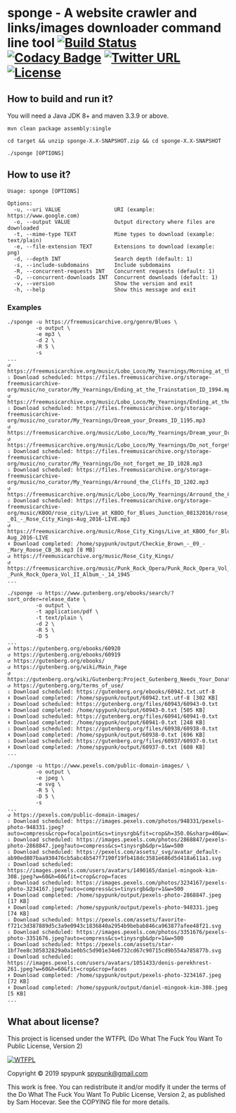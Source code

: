 sponge - A website crawler and links/images downloader command line tool [![Build Status](https://travis-ci.org/spypunk/sponge.svg?branch=master)](https://travis-ci.org/spypunk/sponge) [![Codacy Badge](https://api.codacy.com/project/badge/Grade/d82ffffb736c4d82858a63385a6f900a)](https://www.codacy.com/manual/spypunk/sponge?utm_source=github.com&amp;utm_medium=referral&amp;utm_content=spypunk/sponge&amp;utm_campaign=Badge_Grade) [![Twitter URL](https://img.shields.io/twitter/url/https/twitter.com/fold_left.svg?style=social&label=Follow)](https://twitter.com/spypunkk) [![License](http://www.wtfpl.net/wp-content/uploads/2012/12/wtfpl-badge-4.png)](http://www.wtfpl.net/)
===
## How to build and run it?
You will need a Java JDK 8+ and maven 3.3.9 or above.
~~~
mvn clean package assembly:single

cd target && unzip sponge-X.X-SNAPSHOT.zip && cd sponge-X.X-SNAPSHOT

./sponge [OPTIONS]
~~~
## How to use it?
~~~
Usage: sponge [OPTIONS]

Options:
  -u, --uri VALUE                 URI (example: https://www.google.com)
  -o, --output VALUE              Output directory where files are downloaded
  -t, --mime-type TEXT            Mime types to download (example: text/plain)
  -e, --file-extension TEXT       Extensions to download (example: png)
  -d, --depth INT                 Search depth (default: 1)
  -s, --include-subdomains        Include subdomains
  -R, --concurrent-requests INT   Concurrent requests (default: 1)
  -D, --concurrent-downloads INT  Concurrent downloads (default: 1)
  -v, --version                   Show the version and exit
  -h, --help                      Show this message and exit
~~~
### Examples
~~~
./sponge -u https://freemusicarchive.org/genre/Blues \
         -o output \
         -e mp3 \
         -d 2 \
         -R 5 \
         -s
...
↺ https://freemusicarchive.org/music/Lobo_Loco/My_Yearnings/Morning_at_the_Creek_ID_1201
⇩ Download scheduled: https://files.freemusicarchive.org/storage-freemusicarchive-org/music/no_curator/My_Yearnings/Ending_at_the_Trainstation_ID_1994.mp3
↺ https://freemusicarchive.org/music/Lobo_Loco/My_Yearnings/Ending_at_the_Trainstation_ID_1994
⇩ Download scheduled: https://files.freemusicarchive.org/storage-freemusicarchive-org/music/no_curator/My_Yearnings/Dream_your_Dreams_ID_1195.mp3
↺ https://freemusicarchive.org/music/Lobo_Loco/My_Yearnings/Dream_your_Dreams_ID_1195
↺ https://freemusicarchive.org/music/Lobo_Loco/My_Yearnings/Do_not_forget_me_ID_1028
⇩ Download scheduled: https://files.freemusicarchive.org/storage-freemusicarchive-org/music/no_curator/My_Yearnings/Do_not_forget_me_ID_1028.mp3
⇩ Download scheduled: https://files.freemusicarchive.org/storage-freemusicarchive-org/music/no_curator/My_Yearnings/Arround_the_Cliffs_ID_1202.mp3
↺ https://freemusicarchive.org/music/Lobo_Loco/My_Yearnings/Arround_the_Cliffs_ID_1202
⇩ Download scheduled: https://files.freemusicarchive.org/storage-freemusicarchive-org/music/KBOO/rose_city/Live_at_KBOO_for_Blues_Junction_08132016/rose_city_-_01_-_Rose_City_Kings-Aug_2016-LIVE.mp3
↺ https://freemusicarchive.org/music/Rose_City_Kings/Live_at_KBOO_for_Blues_Junction_08132016/Rose_City_Kings-Aug_2016-LIVE
⬇ Download completed: /home/spypunk/output/Checkie_Brown_-_09_-_Mary_Roose_CB_36.mp3 [8 MB]
↺ https://freemusicarchive.org/music/Rose_City_Kings/
↺ https://freemusicarchive.org/music/Punk_Rock_Opera/Punk_Rock_Opera_Vol_II/Punk_Rock_Opera_-_Punk_Rock_Opera_Vol_II_Album_-_14_1945
...
~~~
~~~
./sponge -u https://www.gutenberg.org/ebooks/search/?sort_order=release_date \
         -o output \
         -t application/pdf \
         -t text/plain \
         -d 2 \
         -R 5 \
         -D 5
...
↺ https://gutenberg.org/ebooks/60920
↺ https://gutenberg.org/ebooks/60919
↺ https://gutenberg.org/ebooks/
↺ https://gutenberg.org/wiki/Main_Page
↺ https://gutenberg.org/wiki/Gutenberg:Project_Gutenberg_Needs_Your_Donation
↺ https://gutenberg.org/terms_of_use/
⇩ Download scheduled: https://gutenberg.org/ebooks/60942.txt.utf-8
⬇ Download completed: /home/spypunk/output/60942.txt.utf-8 [302 KB]
⇩ Download scheduled: https://gutenberg.org/files/60943/60943-0.txt
⬇ Download completed: /home/spypunk/output/60943-0.txt [505 KB]
⇩ Download scheduled: https://gutenberg.org/files/60941/60941-0.txt
⬇ Download completed: /home/spypunk/output/60941-0.txt [248 KB]
⇩ Download scheduled: https://gutenberg.org/files/60938/60938-0.txt
⬇ Download completed: /home/spypunk/output/60938-0.txt [696 KB]
⇩ Download scheduled: https://gutenberg.org/files/60937/60937-0.txt
⬇ Download completed: /home/spypunk/output/60937-0.txt [608 KB]
...
~~~
~~~
./sponge -u https://www.pexels.com/public-domain-images/ \
         -o output \
         -e jpeg \
         -e svg \
         -R 5 \
         -D 5 \
         -s
...
↺ https://pexels.com/public-domain-images/
⇩ Download scheduled: https://images.pexels.com/photos/948331/pexels-photo-948331.jpeg?auto=compress&crop=focalpoint&cs=tinysrgb&fit=crop&h=350.0&sharp=40&w=1400
⇩ Download scheduled: https://images.pexels.com/photos/2868847/pexels-photo-2868847.jpeg?auto=compress&cs=tinysrgb&dpr=1&w=500
⇩ Download scheduled: https://pexels.com/assets/_svg/avatar_default-ab90ed807baa930476cb5abc4b547f7190f19fb418dc3581e686d5d418a611a1.svg
⇩ Download scheduled: https://images.pexels.com/users/avatars/1490165/daniel-mingook-kim-308.jpeg?w=60&h=60&fit=crop&crop=faces
⇩ Download scheduled: https://images.pexels.com/photos/3234167/pexels-photo-3234167.jpeg?auto=compress&cs=tinysrgb&dpr=1&w=500
⬇ Download completed: /home/spypunk/output/pexels-photo-2868847.jpeg [17 KB]
⬇ Download completed: /home/spypunk/output/pexels-photo-948331.jpeg [74 KB]
⇩ Download scheduled: https://pexels.com/assets/favorite-f721c3d387889d5c3a9e0943c1836840a2954b9bebab846ca963877afee48f21.svg
⇩ Download scheduled: https://images.pexels.com/photos/3351676/pexels-photo-3351676.jpeg?auto=compress&cs=tinysrgb&dpr=1&w=500
⇩ Download scheduled: https://pexels.com/assets/star-1bf7ee8c305832829a0a1e0b5c5d901e34e6732cd67c90715cd9b554a785877b.svg
⇩ Download scheduled: https://images.pexels.com/users/avatars/1051433/denis-perekhrest-261.jpeg?w=60&h=60&fit=crop&crop=faces
⬇ Download completed: /home/spypunk/output/pexels-photo-3234167.jpeg [72 KB]
⬇ Download completed: /home/spypunk/output/daniel-mingook-kim-308.jpeg [5 KB]
...
~~~
## What about license?
This project is licensed under the WTFPL (Do What The Fuck You Want To Public License, Version 2)

[![WTFPL](http://www.wtfpl.net/wp-content/uploads/2012/12/logo-160x116.png)](http://www.wtfpl.net/)

Copyright © 2019 spypunk [spypunk@gmail.com](mailto:spypunk@gmail.com)

This work is free. You can redistribute it and/or modify it under the terms of the Do What The Fuck You Want To Public License, Version 2, as published by Sam Hocevar. See the COPYING file for more details.
